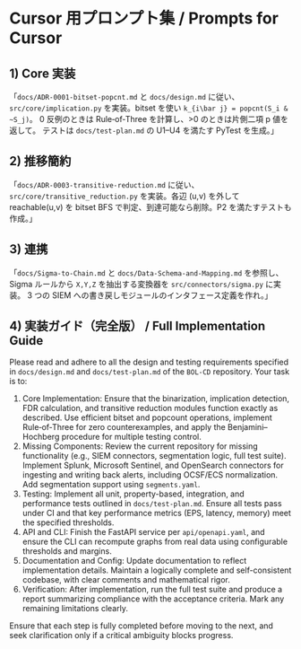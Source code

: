 # Cursor 用プロンプト集 / Prompts for Cursor

## 1) Core 実装
「`docs/ADR-0001-bitset-popcnt.md` と `docs/design.md` に従い、
`src/core/implication.py` を実装。bitset を使い `k_{i\bar j} = popcnt(S_i & ~S_j)`。
0 反例のときは Rule‑of‑Three を計算し、>0 のときは片側二項 p 値を返して。
テストは `docs/test-plan.md` の U1–U4 を満たす PyTest を生成。」

## 2) 推移簡約
「`docs/ADR-0003-transitive-reduction.md` に従い、
`src/core/transitive_reduction.py` を実装。各辺 (u,v) を外して reachable(u,v) を
bitset BFS で判定、到達可能なら削除。P2 を満たすテストも作成。」

## 3) 連携
「`docs/Sigma-to-Chain.md` と `docs/Data-Schema-and-Mapping.md` を参照し、
Sigma ルールから `X,Y,Z` を抽出する変換器を `src/connectors/sigma.py` に実装。
3 つの SIEM への書き戻しモジュールのインタフェース定義を作れ。」

## 4) 実装ガイド（完全版） / Full Implementation Guide
Please read and adhere to all the design and testing requirements specified in `docs/design.md` and `docs/test-plan.md` of the `BOL‑CD` repository. Your task is to:

1. Core Implementation: Ensure that the binarization, implication detection, FDR calculation, and transitive reduction modules function exactly as described. Use efficient bitset and popcount operations, implement Rule‑of‑Three for zero counterexamples, and apply the Benjamini–Hochberg procedure for multiple testing control.
2. Missing Components: Review the current repository for missing functionality (e.g., SIEM connectors, segmentation logic, full test suite). Implement Splunk, Microsoft Sentinel, and OpenSearch connectors for ingesting and writing back alerts, including OCSF/ECS normalization. Add segmentation support using `segments.yaml`.
3. Testing: Implement all unit, property-based, integration, and performance tests outlined in `docs/test-plan.md`. Ensure all tests pass under CI and that key performance metrics (EPS, latency, memory) meet the specified thresholds.
4. API and CLI: Finish the FastAPI service per `api/openapi.yaml`, and ensure the CLI can recompute graphs from real data using configurable thresholds and margins.
5. Documentation and Config: Update documentation to reflect implementation details. Maintain a logically complete and self-consistent codebase, with clear comments and mathematical rigor.
6. Verification: After implementation, run the full test suite and produce a report summarizing compliance with the acceptance criteria. Mark any remaining limitations clearly.

Ensure that each step is fully completed before moving to the next, and seek clarification only if a critical ambiguity blocks progress.
